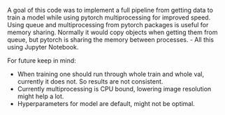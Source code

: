A goal of this code was to implement a full pipeline from getting data to train a model while using pytorch multiprocessing for improved speed. Using queue and multiprocessing from pytorch packages is useful for memory sharing. Normally it would copy objects when getting them from queue, but pytorch is sharing the memory between processes. - All this using Jupyter Notebook.

For future keep in mind:
* When training one should run through whole train and whole val, currently it does not. So results are not consistent.
* Currently multiprocessing is CPU bound, lowering image resolution might help a lot.
* Hyperparameters for model are default, might not be optimal.